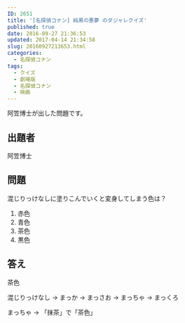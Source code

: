 ```yaml
---
ID: 2651
title: '[名探偵コナン] 純黒の悪夢 のダジャレクイズ'
published: true
date: 2016-09-27 21:36:53
updated: 2017-04-14 21:34:58
slug: 20160927213653.html
categories:
  - 名探偵コナン
tags:
  - クイズ
  - 劇場版
  - 名探偵コナン
  - 映画
---
```

阿笠博士が出した問題です。
<!--more-->

## 出題者
阿笠博士

## 問題
混じりっけなしに塗りこんでいくと変身してしまう色は？

1. 赤色
2. 青色
3. 茶色
4. 黒色

## 答え
茶色

混じりっけなし
→ まっか
→ まっさお
→ まっちゃ
→ まっくろ

まっちゃ → 「抹茶」で「茶色」